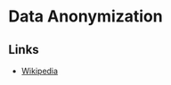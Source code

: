 # Data Anonymization

<!--
https://www.youtube.com/watch?v=mNpteN-i0Jo
-->

## Links

- [Wikipedia](https://en.wikipedia.org/wiki/Data_anonymization)

<!--
https://github.com/arx-deidentifier/arx
https://github.com/microsoft/presidio
-->
